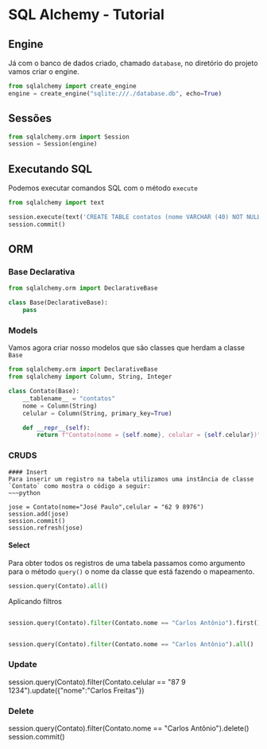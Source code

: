 # SQL Alchemy - Tutorial
## Engine
Já com o banco de dados criado, chamado `database`,  no diretório do projeto vamos criar o engine.
~~~python
from sqlalchemy import create_engine
engine = create_engine("sqlite:///./database.db", echo=True)
~~~

## Sessões
~~~python
from sqlalchemy.orm import Session
session = Session(engine)
~~~

## Executando SQL
Podemos executar comandos SQL com o método `execute`

~~~python
from sqlalchemy import text

session.execute(text('CREATE TABLE contatos (nome VARCHAR (40) NOT NULL, celular VARCHAR (15) NOT NULL PRIMARY KEY)'))
session.commit()
~~~

## ORM

### Base Declarativa
~~~python
from sqlalchemy.orm import DeclarativeBase

class Base(DeclarativeBase):
    pass

~~~

### Models
Vamos agora criar nosso modelos que são classes que herdam a classe `Base`
~~~python
from sqlalchemy.orm import DeclarativeBase
from sqlalchemy import Column, String, Integer

class Contato(Base):
    __tablename__ = "contatos"
    nome = Column(String)
    celular = Column(String, primary_key=True)

    def __repr__(self):
        return f"Contato(nome = {self.nome}, celular = {self.celular})"
~~~

### CRUDS

~~~ 
#### Insert
Para inserir um registro na tabela utilizamos uma instância de classe `Contato` como mostra o código a seguir:
~~~python

jose = Contato(nome="José Paulo",celular = "62 9 8976")
session.add(jose)
session.commit()
session.refresh(jose)

~~~

#### Select

Para obter todos os registros de uma tabela passamos como argumento para o método `query()` o nome da classe que está fazendo o mapeamento.

~~~python
session.query(Contato).all()
~~~

Aplicando filtros

~~~python

session.query(Contato).filter(Contato.nome == "Carlos Antônio").first()


session.query(Contato).filter(Contato.nome == "Carlos Antônio").all()
~~~

### Update

session.query(Contato).filter(Contato.celular == "87 9 1234").update({"nome":"Carlos Freitas"})

### Delete
session.query(Contato).filter(Contato.nome == "Carlos Antônio").delete()
session.commit()
